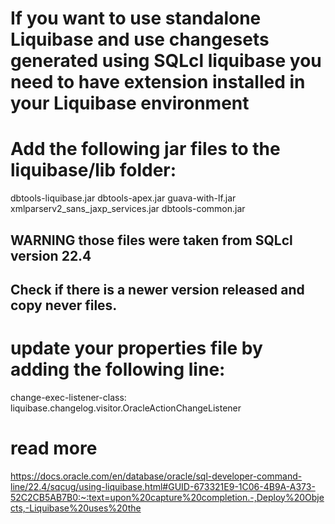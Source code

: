 # If you want to use standalone Liquibase and use changesets generated using SQLcl liquibase you need to have extension installed in your Liquibase environment

# Add the following jar files to the liquibase/lib folder:
dbtools-liquibase.jar
dbtools-apex.jar
guava-with-lf.jar
xmlparserv2_sans_jaxp_services.jar
dbtools-common.jar

## WARNING those files were taken from SQLcl version 22.4
## Check if there is a newer version released and copy never files.


# update your properties file by adding the following line:
change-exec-listener-class: liquibase.changelog.visitor.OracleActionChangeListener

# read more
https://docs.oracle.com/en/database/oracle/sql-developer-command-line/22.4/sqcug/using-liquibase.html#GUID-673321E9-1C06-4B9A-A373-52C2CB5AB7B0:~:text=upon%20capture%20completion.-,Deploy%20Objects,-Liquibase%20uses%20the


